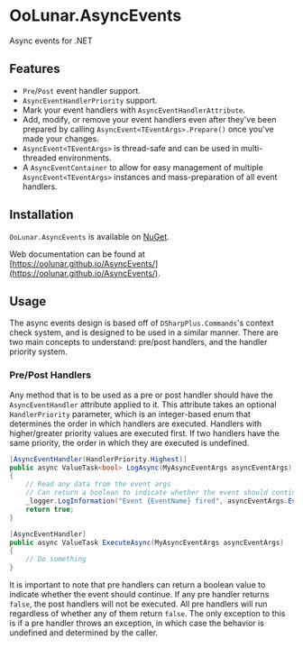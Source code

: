 # OoLunar.AsyncEvents

Async events for .NET

## Features

- `Pre`/`Post` event handler support.
- `AsyncEventHandlerPriority` support.
- Mark your event handlers with `AsyncEventHandlerAttribute`.
- Add, modify, or remove your event handlers even after they've been prepared by calling `AsyncEvent<TEventArgs>.Prepare()` once you've made your changes.
- `AsyncEvent<TEventArgs>` is thread-safe and can be used in multi-threaded environments.
- A `AsyncEventContainer` to allow for easy management of multiple `AsyncEvent<TEventArgs>` instances and mass-preparation of all event handlers.

## Installation

`OoLunar.AsyncEvents` is available on [NuGet](https://www.nuget.org/packages/OoLunar.AsyncEvents/).

Web documentation can be found at [https://oolunar.github.io/AsyncEvents/](https://oolunar.github.io/AsyncEvents/).

## Usage

The async events design is based off of `DSharpPlus.Commands`'s context check system, and is designed to be used in a similar manner. There are two main concepts to understand: pre/post handlers, and the handler priority system.

### Pre/Post Handlers
Any method that is to be used as a pre or post handler should have the `AsyncEventHandler` attribute applied to it. This attribute takes an optional `HandlerPriority` parameter, which is an integer-based enum that determines the order in which handlers are executed. Handlers with higher/greater priority values are executed first. If two handlers have the same priority, the order in which they are executed is undefined.

```csharp
[AsyncEventHandler(HandlerPriority.Highest)]
public async ValueTask<bool> LogAsync(MyAsyncEventArgs asyncEventArgs)
{
    // Read any data from the event args
    // Can return a boolean to indicate whether the event should continue
    _logger.LogInformation("Event {EventName} fired", asyncEventArgs.EventName);
    return true;
}

[AsyncEventHandler]
public async ValueTask ExecuteAsync(MyAsyncEventArgs asyncEventArgs)
{
    // Do something
}
```

It is important to note that pre handlers can return a boolean value to indicate whether the event should continue. If any pre handler returns `false`, the post handlers will not be executed. All pre handlers will run regardless of whether any of them return `false`. The only exception to this is if a pre handler throws an exception, in which case the behavior is undefined and determined by the caller.